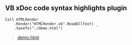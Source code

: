 ## VB xDoc code syntax highlights plugin

```vbnet
Call HTMLRender _
    .Render("HTMLRender.vb".ReadAllText) _
    .SaveTo("./demo.html")
```

> [demo.html](demo.html)